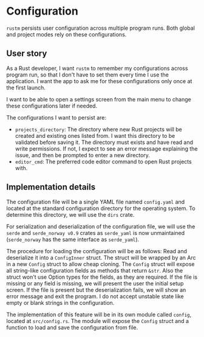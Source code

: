 # Configuration

`rustm` persists user configuration across multiple program runs. Both global and project modes rely on these configurations.

## User story

As a Rust developer, I want `rustm` to remember my configurations across program run, so that I don't have to set them every time I use the application. I want the app to ask me for these configurations only once at the first launch.

I want to be able to open a settings screen from the main menu to change these configurations later if needed.

The configurations I want to persist are:

- `projects_directory`: The directory where new Rust projects will be created and existing ones listed from. I want this directory to be validated before saving it. The directory must exists and have read and write permissions. If not, I expect to see an error message explaining the issue, and then be prompted to enter a new directory.
- `editor_cmd`: The preferred code editor command to open Rust projects with.

## Implementation details

The configuration file will be a single YAML file named `config.yaml` and located at the standard configuration directory for the operating system. To determine this directory, we will use the `dirs` crate.

For serialization and deserialization of the configuration file, we will use the `serde` and `serde_norway v0.9` crates as `serde_yaml` is now unmaintained (`serde_norway` has the same interface as `serde_yaml`).

The procedure for loading the configuration will be as follows: Read and deserialize it into a `ConfigInner` struct. The struct will be wrapped by an Arc in a new `Config` struct to allow cheap cloning. The `Config` struct will expose all string-like configuration fields as methods that return `&str`. Also the struct won't use Option types for the fields, as they are required. If the file is missing or any field is missing, we will present the user the initial setup screen. If the file is present but the deserialization fails, we will show an error message and exit the program. I do not accept unstable state like empty or blank strings in the configuration.

The implementation of this feature will be in its own module called `config`, located at `src/config.rs`. The module will expose the `Config` struct and a function to load and save the configuration from file.
